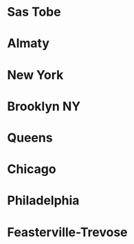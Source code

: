 # Sas Tobe
# Almaty
# New York
# Brooklyn NY
# Queens
# Chicago
# Philadelphia 
# Feasterville-Trevose
